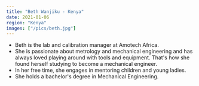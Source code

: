 ```yaml
---
title: "Beth Wanjiku - Kenya"
date: 2021-01-06
region: "Kenya"
images: ["/pics/beth.jpg"]
---
```


- Beth is the lab and calibration manager at Amotech Africa.
- She is passionate about metrology and mechanical engineering and has always loved playing around with tools and equipment. That's how she found herself studying to become a mechanical engineer.
- In her free time, she engages in mentoring children and young ladies.
- She holds a bachelor's degree in Mechanical Engineering.
